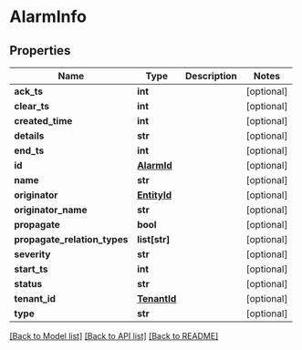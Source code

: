# AlarmInfo

## Properties
Name | Type | Description | Notes
------------ | ------------- | ------------- | -------------
**ack_ts** | **int** |  | [optional] 
**clear_ts** | **int** |  | [optional] 
**created_time** | **int** |  | [optional] 
**details** | **str** |  | [optional] 
**end_ts** | **int** |  | [optional] 
**id** | [**AlarmId**](AlarmId.md) |  | [optional] 
**name** | **str** |  | [optional] 
**originator** | [**EntityId**](EntityId.md) |  | [optional] 
**originator_name** | **str** |  | [optional] 
**propagate** | **bool** |  | [optional] 
**propagate_relation_types** | **list[str]** |  | [optional] 
**severity** | **str** |  | [optional] 
**start_ts** | **int** |  | [optional] 
**status** | **str** |  | [optional] 
**tenant_id** | [**TenantId**](TenantId.md) |  | [optional] 
**type** | **str** |  | [optional] 

[[Back to Model list]](../README.md#documentation-for-models) [[Back to API list]](../README.md#documentation-for-api-endpoints) [[Back to README]](../README.md)

